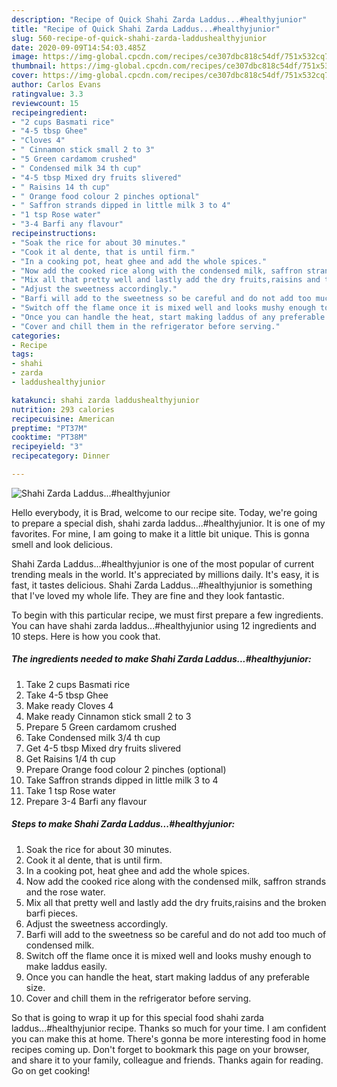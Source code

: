 ```yaml
---
description: "Recipe of Quick Shahi Zarda Laddus...#healthyjunior"
title: "Recipe of Quick Shahi Zarda Laddus...#healthyjunior"
slug: 560-recipe-of-quick-shahi-zarda-laddushealthyjunior
date: 2020-09-09T14:54:03.485Z
image: https://img-global.cpcdn.com/recipes/ce307dbc818c54df/751x532cq70/shahi-zarda-laddushealthyjunior-recipe-main-photo.jpg
thumbnail: https://img-global.cpcdn.com/recipes/ce307dbc818c54df/751x532cq70/shahi-zarda-laddushealthyjunior-recipe-main-photo.jpg
cover: https://img-global.cpcdn.com/recipes/ce307dbc818c54df/751x532cq70/shahi-zarda-laddushealthyjunior-recipe-main-photo.jpg
author: Carlos Evans
ratingvalue: 3.3
reviewcount: 15
recipeingredient:
- "2 cups Basmati rice"
- "4-5 tbsp Ghee"
- "Cloves 4"
- " Cinnamon stick small 2 to 3"
- "5 Green cardamom crushed"
- " Condensed milk 34 th cup"
- "4-5 tbsp Mixed dry fruits slivered"
- " Raisins 14 th cup"
- " Orange food colour 2 pinches optional"
- " Saffron strands dipped in little milk 3 to 4"
- "1 tsp Rose water"
- "3-4 Barfi any flavour"
recipeinstructions:
- "Soak the rice for about 30 minutes."
- "Cook it al dente, that is until firm."
- "In a cooking pot, heat ghee and add the whole spices."
- "Now add the cooked rice along with the condensed milk, saffron strands and the rose water."
- "Mix all that pretty well and lastly add the dry fruits,raisins and the broken barfi pieces."
- "Adjust the sweetness accordingly."
- "Barfi will add to the sweetness so be careful and do not add too much of condensed milk."
- "Switch off the flame once it is mixed well and looks mushy enough to make laddus easily."
- "Once you can handle the heat, start making laddus of any preferable size."
- "Cover and chill them in the refrigerator before serving."
categories:
- Recipe
tags:
- shahi
- zarda
- laddushealthyjunior

katakunci: shahi zarda laddushealthyjunior 
nutrition: 293 calories
recipecuisine: American
preptime: "PT37M"
cooktime: "PT38M"
recipeyield: "3"
recipecategory: Dinner

---
```



![Shahi Zarda Laddus...#healthyjunior](https://img-global.cpcdn.com/recipes/ce307dbc818c54df/751x532cq70/shahi-zarda-laddushealthyjunior-recipe-main-photo.jpg)

Hello everybody, it is Brad, welcome to our recipe site. Today, we're going to prepare a special dish, shahi zarda laddus...#healthyjunior. It is one of my favorites. For mine, I am going to make it a little bit unique. This is gonna smell and look delicious.



Shahi Zarda Laddus...#healthyjunior is one of the most popular of current trending meals in the world. It's appreciated by millions daily. It's easy, it is fast, it tastes delicious. Shahi Zarda Laddus...#healthyjunior is something that I've loved my whole life. They are fine and they look fantastic.


To begin with this particular recipe, we must first prepare a few ingredients. You can have shahi zarda laddus...#healthyjunior using 12 ingredients and 10 steps. Here is how you cook that.

<!--inarticleads1-->

##### The ingredients needed to make Shahi Zarda Laddus...#healthyjunior:

1. Take 2 cups Basmati rice
1. Take 4-5 tbsp Ghee
1. Make ready Cloves 4
1. Make ready  Cinnamon stick small 2 to 3
1. Prepare 5 Green cardamom crushed
1. Take  Condensed milk 3/4 th cup
1. Get 4-5 tbsp Mixed dry fruits slivered
1. Get  Raisins 1/4 th cup
1. Prepare  Orange food colour 2 pinches (optional)
1. Take  Saffron strands dipped in little milk 3 to 4
1. Take 1 tsp Rose water
1. Prepare 3-4 Barfi any flavour




<!--inarticleads2-->

##### Steps to make Shahi Zarda Laddus...#healthyjunior:

1. Soak the rice for about 30 minutes.
1. Cook it al dente, that is until firm.
1. In a cooking pot, heat ghee and add the whole spices.
1. Now add the cooked rice along with the condensed milk, saffron strands and the rose water.
1. Mix all that pretty well and lastly add the dry fruits,raisins and the broken barfi pieces.
1. Adjust the sweetness accordingly.
1. Barfi will add to the sweetness so be careful and do not add too much of condensed milk.
1. Switch off the flame once it is mixed well and looks mushy enough to make laddus easily.
1. Once you can handle the heat, start making laddus of any preferable size.
1. Cover and chill them in the refrigerator before serving.




So that is going to wrap it up for this special food shahi zarda laddus...#healthyjunior recipe. Thanks so much for your time. I am confident you can make this at home. There's gonna be more interesting food in home recipes coming up. Don't forget to bookmark this page on your browser, and share it to your family, colleague and friends. Thanks again for reading. Go on get cooking!
